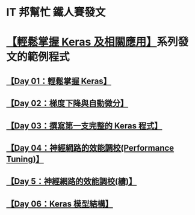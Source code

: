 # IT 邦幫忙 鐵人賽發文
# [【輕鬆掌握 Keras 及相關應用】](https://ithelp.ithome.com.tw/articles/10233272)系列發文的範例程式

## [【Day 01：輕鬆掌握 Keras】](https://ithelp.ithome.com.tw/articles/10233272)
## [【Day 02：梯度下降與自動微分】](https://ithelp.ithome.com.tw/articles/10233555)
## [【Day 03：撰寫第一支完整的 Keras 程式】](https://ithelp.ithome.com.tw/articles/10233758)
## [【Day 04：神經網路的效能調校(Performance Tuning)】](https://ithelp.ithome.com.tw/articles/10234059)
## [【Day 5：神經網路的效能調校(續)】](https://ithelp.ithome.com.tw/articles/10234203)
## [【Day 06：Keras 模型結構】](https://ithelp.ithome.com.tw/articles/10234389)




